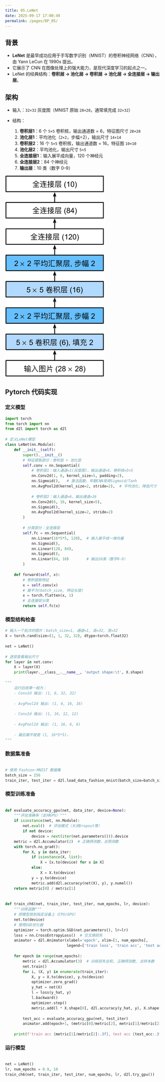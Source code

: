 ```yaml
---
title: 05.LeNet
date: 2025-09-17 17:00:49
permalink: /pages/DP_05/
---
```


## 背景

- **LeNet** 是最早成功应用于手写数字识别（MNIST）的卷积神经网络（CNN），由 Yann LeCun 在 1990s 提出。
- 它展示了 CNN 在图像处理上的强大能力，是现代深度学习的起点之一。
- LeNet 的经典结构：**卷积层 → 池化层 → 卷积层 → 池化层 → 全连接层 → 输出层**。

## 架构

- 输入：`32×32` 灰度图（MNIST 原始 `28×28`，通常填充成 `32×32`）

- 结构：
	1. **卷积层1**：6 个 `5×5` 卷积核，输出通道数 = 6，特征图尺寸 `28×28`
	2. **池化层1**：平均池化（`2×2`，步幅=2），输出尺寸 `14×14`
	3. **卷积层2**：16 个 `5×5` 卷积核，输出通道数 = 16，特征图 `10×10`
	4. **池化层2**：平均池化，输出尺寸 `5×5`
	5. **全连接层1**：输入展平成向量，120 个神经元
	6. **全连接层2**：84 个神经元
	7. **输出层**：10 类（数字 0–9）

![lenet-vert](/img/Dp/lenet-vert.svg)
## Pytorch 代码实现

### 定义模型

```python
import torch
from torch import nn
from d2l import torch as d2l

# 定义LeNet模型
class LeNet(nn.Module):
    def __init__(self):
        super().__init__()
        # 特征提取部分：卷积层 + 池化层
        self.conv = nn.Sequential(
            # 卷积层1：输入通道=1(灰度图)，输出通道=6，卷积核=5×5
            nn.Conv2d(1, 6, kernel_size=5, padding=2), 
            nn.Sigmoid(),   # 激活函数，早期CNN常用Sigmoid/Tanh
            nn.AvgPool2d(kernel_size=2, stride=2),  # 平均池化，降低尺寸

            # 卷积层2：输入通道=6，输出通道=16
            nn.Conv2d(6, 16, kernel_size=5),
            nn.Sigmoid(),
            nn.AvgPool2d(kernel_size=2, stride=2)
        )

        # 分类部分：全连接层
        self.fc = nn.Sequential(
            nn.Linear(16*5*5, 120),  # 输入展平成一维向量
            nn.Sigmoid(),
            nn.Linear(120, 84),
            nn.Sigmoid(),
            nn.Linear(84, 10)        # 输出10类（数字0-9）
        )

    def forward(self, x):
        # 卷积提取特征
        x = self.conv(x)
        # 展平为(batch_size, 特征长度)
        x = torch.flatten(x, 1)
        # 全连接层分类
        return self.fc(x)

```
### 模型结构检查

```python
# 输入一个批次的图片：batch_size=1, 通道=1, 高=32, 宽=32
X = torch.rand(size=(1, 1, 32, 32), dtype=torch.float32)

net = LeNet()

# 逐层查看输出尺寸
for layer in net.conv:
    X = layer(X)
    print(layer.__class__.__name__, 'output shape:\t', X.shape)
    
"""
    运行后结果一般为：
    - Conv2d 输出: (1, 6, 32, 32)
    
	- AvgPool2d 输出: (1, 6, 16, 16)
    
	- Conv2d 输出: (1, 16, 12, 12)
    
	- AvgPool2d 输出: (1, 16, 6, 6)
	    
	- 最后展平就是 (1, 16*5*5)。
"""
```

### 数据集准备

```python

# 使用 Fashion-MNIST 数据集
batch_size = 256
train_iter, test_iter = d2l.load_data_fashion_mnist(batch_size=batch_size)

```
### 模型训练准备

```python

def evaluate_accuracy_gpu(net, data_iter, device=None):
    """评估准确率（支持GPU）"""
    if isinstance(net, nn.Module):
        net.eval()  # 评估模式（关闭Dropout等）
        if not device:
            device = next(iter(net.parameters())).device
    metric = d2l.Accumulator(2)  # 正确预测数，总预测数
    with torch.no_grad():
        for X, y in data_iter:
            if isinstance(X, list):
                X = [x.to(device) for x in X]
            else:
                X = X.to(device)
            y = y.to(device)
            metric.add(d2l.accuracy(net(X), y), y.numel())
    return metric[0] / metric[1]


def train_ch6(net, train_iter, test_iter, num_epochs, lr, device):
    """训练函数"""
    # 把模型放到指定设备上（CPU/GPU）
    net.to(device)
    # 使用SGD优化器
    optimizer = torch.optim.SGD(net.parameters(), lr=lr)
    loss = nn.CrossEntropyLoss()  # 交叉熵损失
    animator = d2l.Animator(xlabel='epoch', xlim=[1, num_epochs], 
                            legend=['train loss', 'train acc', 'test acc'])

    for epoch in range(num_epochs):
        metric = d2l.Accumulator(3)  # 训练损失总和, 正确预测数, 总样本数
        net.train()
        for i, (X, y) in enumerate(train_iter):
            X, y = X.to(device), y.to(device)
            optimizer.zero_grad()
            y_hat = net(X)
            l = loss(y_hat, y)
            l.backward()
            optimizer.step()
            metric.add(l * X.shape[0], d2l.accuracy(y_hat, y), X.shape[0])

        test_acc = evaluate_accuracy_gpu(net, test_iter)
        animator.add(epoch+1, (metric[0]/metric[2], metric[1]/metric[2], test_acc))

    print(f'train acc {metric[1]/metric[2]:.3f}, test acc {test_acc:.3f}')

```

### 运行模型

```python

net = LeNet()
lr, num_epochs = 0.9, 10
train_ch6(net, train_iter, test_iter, num_epochs, lr, d2l.try_gpu())

```